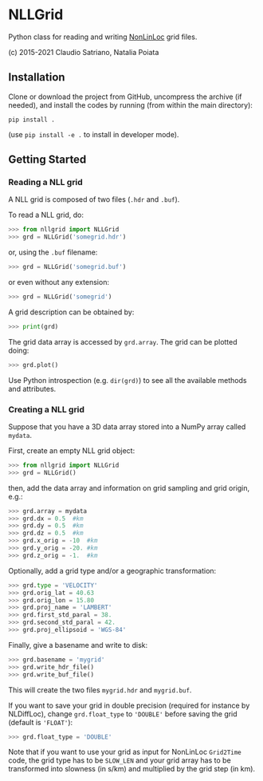 # NLLGrid

Python class for reading and writing
[NonLinLoc](http://alomax.free.fr/nlloc) grid files.

(c) 2015-2021 Claudio Satriano, Natalia Poiata

## Installation

Clone or download the project from GitHub, uncompress the archive
(if needed), and install the codes by running (from within the main
directory):

    pip install .

(use `pip install -e .` to install in developer mode).



## Getting Started

### Reading a NLL grid
A NLL grid is composed of two files (`.hdr` and `.buf`).

To read a NLL grid, do:

```python
>>> from nllgrid import NLLGrid
>>> grd = NLLGrid('somegrid.hdr')
```

or, using the `.buf` filename:

```python
>>> grd = NLLGrid('somegrid.buf')
```

or even without any extension:

```python
>>> grd = NLLGrid('somegrid')
```

A grid description can be obtained by:

```python
>>> print(grd)
```

The grid data array is accessed by `grd.array`.
The grid can be plotted doing:

```python
>>> grd.plot()
```

Use Python introspection (e.g. `dir(grd)`) to see all the available
methods and attributes.


### Creating a NLL grid

Suppose that you have a 3D data array stored into a NumPy array
called `mydata`.

First, create an empty NLL grid object:

```python
>>> from nllgrid import NLLGrid
>>> grd = NLLGrid()
```

then, add the data array and information on grid sampling and grid
origin, e.g.:

```python
>>> grd.array = mydata
>>> grd.dx = 0.5  #km
>>> grd.dy = 0.5  #km
>>> grd.dz = 0.5  #km
>>> grd.x_orig = -10  #km
>>> grd.y_orig = -20. #km
>>> grd.z_orig = -1.  #km
```

Optionally, add a grid type and/or a geographic transformation:

```python
>>> grd.type = 'VELOCITY'
>>> grd.orig_lat = 40.63
>>> grd.orig_lon = 15.80
>>> grd.proj_name = 'LAMBERT'
>>> grd.first_std_paral = 38.
>>> grd.second_std_paral = 42.
>>> grd.proj_ellipsoid = 'WGS-84'
```

Finally, give a basename and write to disk:

```python
>>> grd.basename = 'mygrid'
>>> grd.write_hdr_file()
>>> grd.write_buf_file()
```

This will create the two files `mygrid.hdr` and `mygrid.buf`.

If you want to save your grid in double precision (required for
instance by NLDiffLoc), change `grd.float_type` to `'DOUBLE'` before
saving the grid (default is `'FLOAT'`):

```python
>>> grd.float_type = 'DOUBLE'
```

Note that if you want to use your grid as input for NonLinLoc
`Grid2Time` code, the grid type has to be `SLOW_LEN` and your grid
array has to be transformed into slowness (in s/km) and multiplied
by the grid step (in km).
